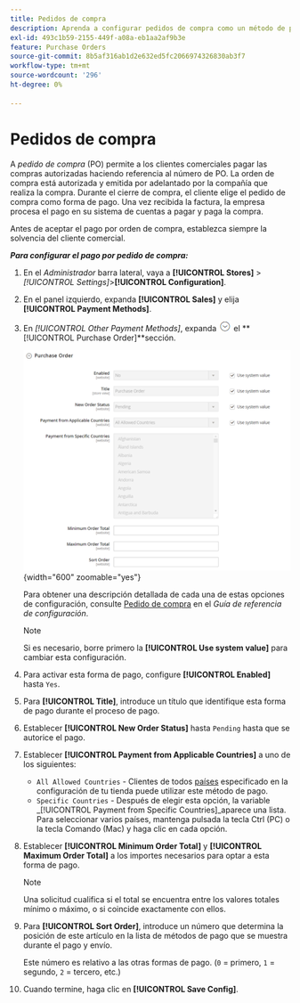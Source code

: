 ```yaml
---
title: Pedidos de compra
description: Aprenda a configurar pedidos de compra como un método de pago sin conexión en su tienda.
exl-id: 493c1b59-2155-449f-a08a-eb1aa2af9b3e
feature: Purchase Orders
source-git-commit: 8b5af316ab1d2e632ed5fc2066974326830ab3f7
workflow-type: tm+mt
source-wordcount: '296'
ht-degree: 0%

---
```


# Pedidos de compra

A _pedido de compra_ (PO) permite a los clientes comerciales pagar las compras autorizadas haciendo referencia al número de PO. La orden de compra está autorizada y emitida por adelantado por la compañía que realiza la compra. Durante el cierre de compra, el cliente elige el pedido de compra como forma de pago. Una vez recibida la factura, la empresa procesa el pago en su sistema de cuentas a pagar y paga la compra.

Antes de aceptar el pago por orden de compra, establezca siempre la solvencia del cliente comercial.

**_Para configurar el pago por pedido de compra:_**

1. En el _Administrador_ barra lateral, vaya a **[!UICONTROL Stores]** > _[!UICONTROL Settings]_>**[!UICONTROL Configuration]**.

1. En el panel izquierdo, expanda **[!UICONTROL Sales]** y elija **[!UICONTROL Payment Methods]**.

1. En _[!UICONTROL Other Payment Methods]_, expanda ![Selector de expansión](../assets/icon-display-expand.png) el **[!UICONTROL Purchase Order]**sección.

   ![Pedido de compra](../configuration-reference/sales/assets/payment-methods-purchase-order.png){width="600" zoomable="yes"}

   Para obtener una descripción detallada de cada una de estas opciones de configuración, consulte [Pedido de compra](../configuration-reference/sales/payment-methods.md#purchase-order) en el _Guía de referencia de configuración_.

   >[!NOTE]
   >
   >Si es necesario, borre primero la **[!UICONTROL Use system value]** para cambiar esta configuración.

1. Para activar esta forma de pago, configure **[!UICONTROL Enabled]** hasta `Yes`.

1. Para **[!UICONTROL Title]**, introduce un título que identifique esta forma de pago durante el proceso de pago.

1. Establecer **[!UICONTROL New Order Status]** hasta `Pending` hasta que se autorice el pago.

1. Establecer **[!UICONTROL Payment from Applicable Countries]** a uno de los siguientes:

   - `All Allowed Countries` - Clientes de todos [países](../getting-started/store-details.md#country-options) especificado en la configuración de tu tienda puede utilizar este método de pago.
   - `Specific Countries` - Después de elegir esta opción, la variable _[!UICONTROL Payment from Specific Countries]_aparece una lista. Para seleccionar varios países, mantenga pulsada la tecla Ctrl (PC) o la tecla Comando (Mac) y haga clic en cada opción.

1. Establecer **[!UICONTROL Minimum Order Total]** y **[!UICONTROL Maximum Order Total]** a los importes necesarios para optar a esta forma de pago.

   >[!NOTE]
   >
   >Una solicitud cualifica si el total se encuentra entre los valores totales mínimo o máximo, o si coincide exactamente con ellos.

1. Para **[!UICONTROL Sort Order]**, introduce un número que determina la posición de este artículo en la lista de métodos de pago que se muestra durante el pago y envío.

   Este número es relativo a las otras formas de pago. (`0` = primero, `1` = segundo, `2` = tercero, etc.)

1. Cuando termine, haga clic en **[!UICONTROL Save Config]**.
